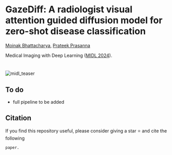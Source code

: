 # GazeDiff: A radiologist visual attention guided diffusion model for zero-shot disease classification
[Moinak Bhattacharya](), [Prateek Prasanna](https://prateekprasanna.com/)

Medical Imaging with Deep Learning ([MIDL 2024]([https://conferences.miccai.org/2022/en/](https://2024.midl.io))).

#
![midl_teaser](https://github.com/lordmoinak1/GazeDiff/assets/53391762/bd27468b-6475-4728-b92f-bacf3d57707c)

## To do
- full pipeline to be added
## Citation
If you find this repository useful, please consider giving a star :star: and cite the following
```
paper.
```
